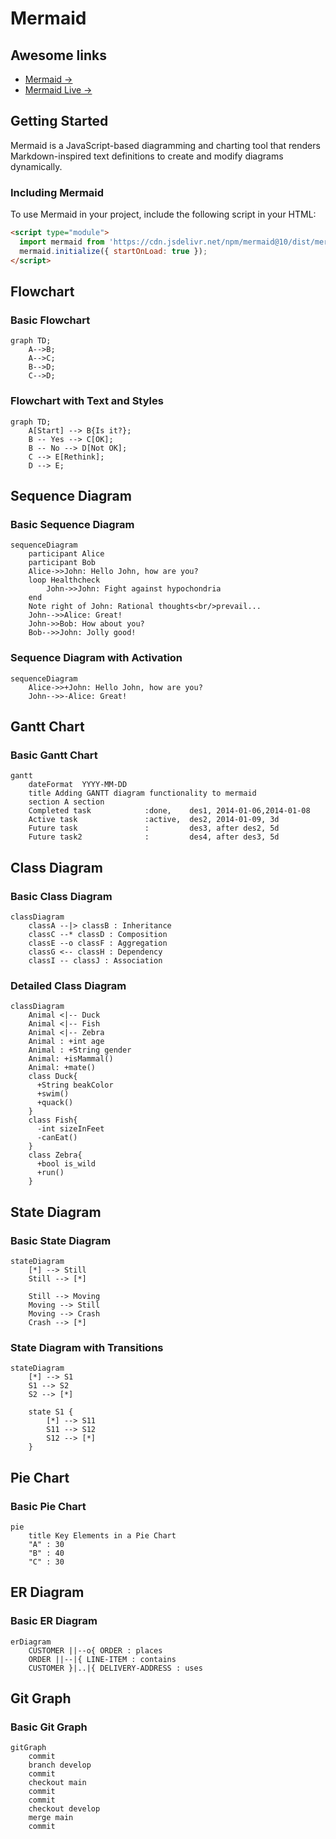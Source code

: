 
# Mermaid

## Awesome links

- [Mermaid ->](https://mermaid.js.org/)
- [Mermaid Live ->](https://mermaid.live/)

## Getting Started

Mermaid is a JavaScript-based diagramming and charting tool that renders Markdown-inspired text definitions to create and modify diagrams dynamically. 

### Including Mermaid

To use Mermaid in your project, include the following script in your HTML:

```html
<script type="module">
  import mermaid from 'https://cdn.jsdelivr.net/npm/mermaid@10/dist/mermaid.esm.min.mjs';
  mermaid.initialize({ startOnLoad: true });
</script>
```

## Flowchart

### Basic Flowchart

```mermaid
graph TD;
    A-->B;
    A-->C;
    B-->D;
    C-->D;
```

### Flowchart with Text and Styles

```mermaid
graph TD;
    A[Start] --> B{Is it?};
    B -- Yes --> C[OK];
    B -- No --> D[Not OK];
    C --> E[Rethink];
    D --> E;
```

## Sequence Diagram

### Basic Sequence Diagram

```mermaid
sequenceDiagram
    participant Alice
    participant Bob
    Alice->>John: Hello John, how are you?
    loop Healthcheck
        John->>John: Fight against hypochondria
    end
    Note right of John: Rational thoughts<br/>prevail...
    John-->>Alice: Great!
    John->>Bob: How about you?
    Bob-->>John: Jolly good!
```

### Sequence Diagram with Activation

```mermaid
sequenceDiagram
    Alice->>+John: Hello John, how are you?
    John-->>-Alice: Great!
```

## Gantt Chart

### Basic Gantt Chart

```mermaid
gantt
    dateFormat  YYYY-MM-DD
    title Adding GANTT diagram functionality to mermaid
    section A section
    Completed task            :done,    des1, 2014-01-06,2014-01-08
    Active task               :active,  des2, 2014-01-09, 3d
    Future task               :         des3, after des2, 5d
    Future task2              :         des4, after des3, 5d
```

## Class Diagram

### Basic Class Diagram

```mermaid
classDiagram
    classA --|> classB : Inheritance
    classC --* classD : Composition
    classE --o classF : Aggregation
    classG <-- classH : Dependency
    classI -- classJ : Association
```

### Detailed Class Diagram

```mermaid
classDiagram
    Animal <|-- Duck
    Animal <|-- Fish
    Animal <|-- Zebra
    Animal : +int age
    Animal : +String gender
    Animal: +isMammal()
    Animal: +mate()
    class Duck{
      +String beakColor
      +swim()
      +quack()
    }
    class Fish{
      -int sizeInFeet
      -canEat()
    }
    class Zebra{
      +bool is_wild
      +run()
    }
```

## State Diagram

### Basic State Diagram

```mermaid
stateDiagram
    [*] --> Still
    Still --> [*]

    Still --> Moving
    Moving --> Still
    Moving --> Crash
    Crash --> [*]
```

### State Diagram with Transitions

```mermaid
stateDiagram
    [*] --> S1
    S1 --> S2
    S2 --> [*]

    state S1 {
        [*] --> S11
        S11 --> S12
        S12 --> [*]
    }
```

## Pie Chart

### Basic Pie Chart

```mermaid
pie
    title Key Elements in a Pie Chart
    "A" : 30
    "B" : 40
    "C" : 30
```

## ER Diagram

### Basic ER Diagram

```mermaid
erDiagram
    CUSTOMER ||--o{ ORDER : places
    ORDER ||--|{ LINE-ITEM : contains
    CUSTOMER }|..|{ DELIVERY-ADDRESS : uses
```

## Git Graph

### Basic Git Graph

```mermaid
gitGraph
    commit
    branch develop
    commit
    checkout main
    commit
    commit
    checkout develop
    merge main
    commit
```
